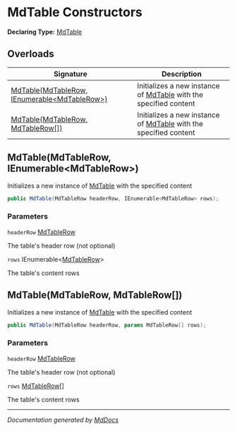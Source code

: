 ﻿# MdTable Constructors

**Declaring Type:** [MdTable](../index.md)

## Overloads

| Signature                                                                                  | Description                                                                     |
| ------------------------------------------------------------------------------------------ | ------------------------------------------------------------------------------- |
| [MdTable(MdTableRow, IEnumerable\<MdTableRow\>)](#mdtablemdtablerow-ienumerablemdtablerow) | Initializes a new instance of [MdTable](../index.md) with the specified content |
| [MdTable(MdTableRow, MdTableRow\[\])](#mdtablemdtablerow-mdtablerow)                       | Initializes a new instance of [MdTable](../index.md) with the specified content |

## MdTable(MdTableRow, IEnumerable\<MdTableRow\>)

Initializes a new instance of [MdTable](../index.md) with the specified content

```csharp
public MdTable(MdTableRow headerRow, IEnumerable<MdTableRow> rows);
```

### Parameters

`headerRow`  [MdTableRow](../../MdTableRow/index.md)

The table's header row (not optional)

`rows`  IEnumerable\<[MdTableRow](../../MdTableRow/index.md)\>

The table's content rows

## MdTable(MdTableRow, MdTableRow\[\])

Initializes a new instance of [MdTable](../index.md) with the specified content

```csharp
public MdTable(MdTableRow headerRow, params MdTableRow[] rows);
```

### Parameters

`headerRow`  [MdTableRow](../../MdTableRow/index.md)

The table's header row (not optional)

`rows`  [MdTableRow](../../MdTableRow/index.md)\[\]

The table's content rows

___

*Documentation generated by [MdDocs](https://github.com/ap0llo/mddocs)*

